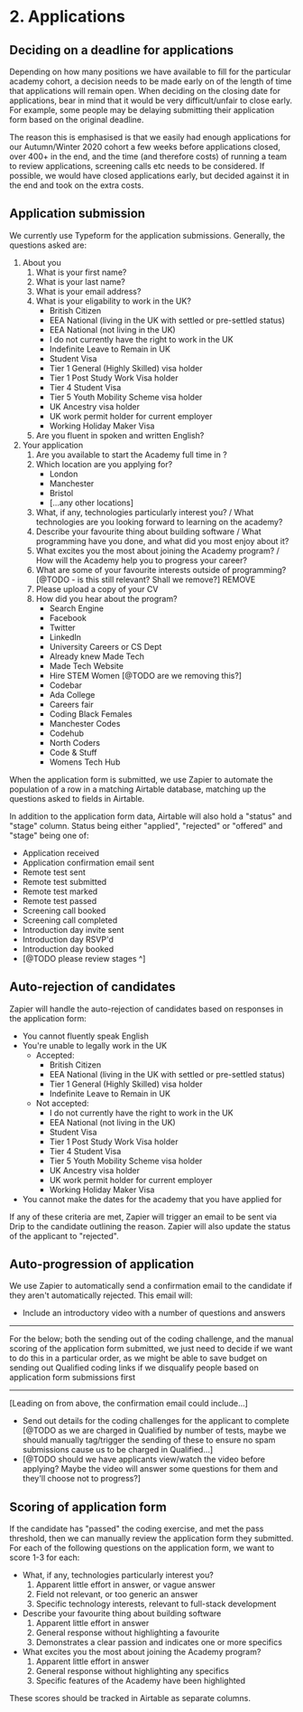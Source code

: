# 2. Applications

## Deciding on a deadline for applications

Depending on how many positions we have available to fill for the particular academy cohort, a decision needs to be made early on of the length of time that applications will remain open. When deciding on the closing date for applications, bear in mind that it would be very difficult/unfair to close early. For example, some people may be delaying submitting their application form based on the original deadline. 

The reason this is emphasised is that we easily had enough applications for our Autumn/Winter 2020 cohort a few weeks before applications closed, over 400+ in the end, and the time (and therefore costs) of running a team to review applications, screening calls etc needs to be considered. If possible, we would have closed applications early, but decided against it in the end and took on the extra costs.

## Application submission

We currently use Typeform for the application submissions. Generally, the questions asked are:

1. About you
   1. What is your first name?
   2. What is your last name?
   3. What is your email address?
   4. What is your eligability to work in the UK?
      - British Citizen
      - EEA National (living in the UK with settled or pre-settled status)
      - EEA National (not living in the UK)
      - I do not currently have the right to work in the UK
      - Indefinite Leave to Remain in UK
      - Student Visa
      - Tier 1 General (Highly Skilled) visa holder
      - Tier 1 Post Study Work Visa holder
      - Tier 4 Student Visa
      - Tier 5 Youth Mobility Scheme visa holder
      - UK Ancestry visa holder
      - UK work permit holder for current employer
      - Working Holiday Maker Visa
   5. Are you fluent in spoken and written English?
2. Your application
   1. Are you available to start the Academy full time in <DATE>?
   2. Which location are you applying for?
      - London
      - Manchester
      - Bristol
      - [...any other locations]
   3. What, if any, technologies particularly interest you? / What technologies are you looking forward to learning on the academy?
   4. Describe your favourite thing about building software / What programming have you done, and what did you most enjoy about it?
   5. What excites you the most about joining the Academy program? / How will the Academy help you to progress your career?
   6. What are some of your favourite interests outside of programming? [@TODO - is this still relevant? Shall we remove?] REMOVE
   7. Please upload a copy of your CV
   8. How did you hear about the program?
      - Search Engine
      - Facebook
      - Twitter
      - LinkedIn
      - University Careers or CS Dept
      - Already knew Made Tech
      - Made Tech Website
      - Hire STEM Women [@TODO are we removing this?]
      - Codebar
      - Ada College
      - Careers fair
      - Coding Black Females
      - Manchester Codes
      - Codehub
      - North Coders
      - Code & Stuff
      - Womens Tech Hub

When the application form is submitted, we use Zapier to automate the population of a row in a matching Airtable database, matching up the questions asked to fields in Airtable. 

In addition to the application form data, Airtable will also hold a "status" and "stage" column. Status being either "applied", "rejected" or "offered" and "stage" being one of:

- Application received
- Application confirmation email sent
- Remote test sent
- Remote test submitted
- Remote test marked
- Remote test passed
- Screening call booked
- Screening call completed
- Introduction day invite sent
- Introduction day RSVP'd
- Introduction day booked
- [@TODO please review stages ^]

## Auto-rejection of candidates

Zapier will handle the auto-rejection of candidates based on responses in the application form:

- You cannot fluently speak English
- You're unable to legally work in the UK
  - Accepted:
    - British Citizen
    - EEA National (living in the UK with settled or pre-settled status)
    - Tier 1 General (Highly Skilled) visa holder
    - Indefinite Leave to Remain in UK
  - Not accepted:
    - I do not currently have the right to work in the UK
    - EEA National (not living in the UK)
    - Student Visa
    - Tier 1 Post Study Work Visa holder
    - Tier 4 Student Visa
    - Tier 5 Youth Mobility Scheme visa holder
    - UK Ancestry visa holder
    - UK work permit holder for current employer
    - Working Holiday Maker Visa
- You cannot make the dates for the academy that you have applied for

If any of these criteria are met, Zapier will trigger an email to be sent via Drip to the candidate outlining the reason. Zapier will also update the status of the applicant to "rejected".

## Auto-progression of application

We use Zapier to automatically send a confirmation email to the candidate if they aren't automatically rejected. This email will:

- Include an introductory video with a number of questions and answers

***

For the below; both the sending out of the coding challenge, and the manual scoring of the application form submitted, we just need to decide if we want to do this in a particular order, as we might be able to save budget on sending out Qualified coding links if we disqualify people based on application form submissions first

***

[Leading on from above, the confirmation email could include...]

- Send out details for the coding challenges for the applicant to complete [@TODO as we are charged in Qualified by number of tests, maybe we should manually tag/trigger the sending of these to ensure no spam submissions cause us to be charged in Qualified...]
- [@TODO should we have applicants view/watch the video before applying? Maybe the video will answer some questions for them and they'll choose not to progress?]

## Scoring of application form

If the candidate has "passed" the coding exercise, and met the pass threshold, then we can manually review the application form they submitted. For each of the following questions on the application form, we want to score 1-3 for each:

- What, if any, technologies particularly interest you?
  1. Apparent little effort in answer, or vague answer
  2. Field not relevant, or too generic an answer
  3. Specific technology interests, relevant to full-stack development
- Describe your favourite thing about building software
  1. Apparent little effort in answer
  2. General response without highlighting a favourite
  3. Demonstrates a clear passion and indicates one or more specifics
- What excites you the most about joining the Academy program?
  1. Apparent little effort in answer
  2. General response without highlighting any specifics
  3. Specific features of the Academy have been highlighted

These scores should be tracked in Airtable as separate columns.
